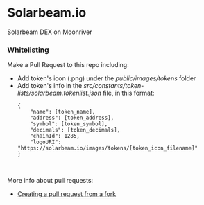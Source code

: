 # Solarbeam.io
Solarbeam DEX on Moonriver

### Whitelisting

Make a Pull Request to this repo including:
 - Add token's icon (.png) under the *public/images/tokens* folder
 - Add token's info in the *src/constants/token-lists/solarbeam.tokenlist.json* file, in this format:
   ```
   {
       "name": [token_name],
       "address": [token_address],
       "symbol": [token_symbol],
       "decimals": [token_decimals],
       "chainId": 1285,
       "logoURI": "https://solarbeam.io/images/tokens/[token_icon_filename]"
   }
   ```
   
<br>

More info about pull requests:
 - [Creating a pull request from a fork](https://docs.github.com/en/github/collaborating-with-pull-requests/proposing-changes-to-your-work-with-pull-requests/creating-a-pull-request-from-a-fork)